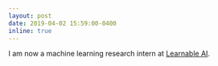 ```yaml
---
layout: post
date: 2019-04-02 15:59:00-0400
inline: true
---
```


I am now a machine learning research intern at [Learnable AI](https://www.learnable.ai/#/).
